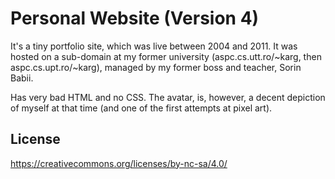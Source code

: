 # Personal Website (Version 4)

It's a tiny portfolio site, which was live between 2004 and 2011. It was hosted on a sub-domain at my former university (aspc.cs.utt.ro/~karg, then aspc.cs.upt.ro/~karg), managed by my former boss and teacher, Sorin Babii.

Has very bad HTML and no CSS. The avatar, is, however, a decent depiction of myself at that time (and one of the first attempts at pixel art).

## License

https://creativecommons.org/licenses/by-nc-sa/4.0/